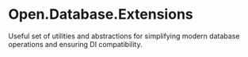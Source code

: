 # Open.Database.Extensions
Useful set of utilities and abstractions for simplifying modern database operations and ensuring DI compatibility.
